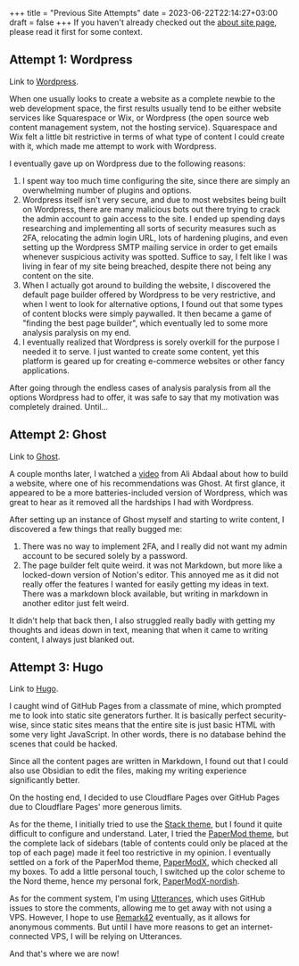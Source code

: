 +++
title = "Previous Site Attempts"
date = 2023-06-22T22:14:27+03:00
draft = false
+++
If you haven't already checked out the [about site page](/about/about-site), please read it first for some context.

## Attempt 1: Wordpress

Link to [Wordpress](https://wordpress.org/).

When one usually looks to create a website as a complete newbie to the web development space, the first results usually tend to be either website services like Squarespace or Wix, or Wordpress (the open source web content management system, not the hosting service). Squarespace and Wix felt a little bit restrictive in terms of what type of content I could create with it, which made me attempt to work with Wordpress.

I eventually gave up on Wordpress due to the following reasons:
1. I spent way too much time configuring the site, since there are simply an overwhelming number of plugins and options.
2. Wordpress itself isn't very secure, and due to most websites being built on Wordpress, there are many malicious bots out there trying to crack the admin account to gain access to the site. I ended up spending days researching and implementing all sorts of security measures such as 2FA, relocating the admin login URL, lots of hardening plugins, and even setting up the Wordpress SMTP mailing service in order to get emails whenever suspicious activity was spotted. Suffice to say, I felt like I was living in fear of my site being breached, despite there not being any content on the site.
3. When I actually got around to building the website, I discovered the default page builder offered by Wordpress to be very restrictive, and when I went to look for alternative options, I found out that some types of content blocks were simply paywalled. It then became a game of "finding the best page builder", which eventually led to some more analysis paralysis on my end.
4. I eventually realized that Wordpress is sorely overkill for the purpose I needed it to serve. I just wanted to create some content, yet this platform is geared up for creating e-commerce websites or other fancy applications.

After going through the endless cases of analysis paralysis from all the options Wordpress had to offer, it was safe to say that my motivation was completely drained. Until...

## Attempt 2: Ghost

Link to [Ghost](https://ghost.org/).

A couple months later, I watched a [video](https://youtu.be/acBJsjCqgtM) from Ali Abdaal about how to build a website, where one of his recommendations was Ghost. At first glance, it appeared to be a more batteries-included version of Wordpress, which was great to hear as it removed all the hardships I had with Wordpress.

After setting up an instance of Ghost myself and starting to write content, I discovered a few things that really bugged me:
1. There was no way to implement 2FA, and I really did not want my admin account to be secured solely by a password.
2. The page builder felt quite weird. it was not Markdown, but more like a locked-down version of Notion's editor. This annoyed me as it did not really offer the features I wanted for easily getting my ideas in text. There was a markdown block available, but writing in markdown in another editor just felt weird.

It didn't help that back then, I also struggled really badly with getting my thoughts and ideas down in text, meaning that when it came to writing content, I always just blanked out.

## Attempt 3: Hugo

Link to [Hugo](https://gohugo.io).

I caught wind of GitHub Pages from a classmate of mine, which prompted me to look into static site generators further. It is basically perfect security-wise, since static sites means that the entire site is just basic HTML with some very light JavaScript. In other words, there is no database behind the scenes that could be hacked.

Since all the content pages are written in Markdown, I found out that I could also use Obsidian to edit the files, making my writing experience significantly better.

On the hosting end, I decided to use Cloudflare Pages over GitHub Pages due to Cloudflare Pages' more generous limits.

As for the theme, I initially tried to use the [Stack theme](https://github.com/CaiJimmy/hugo-theme-stack), but I found it quite difficult to configure and understand. Later, I tried the [PaperMod theme](https://github.com/adityatelange/hugo-PaperMod), but the complete lack of sidebars (table of contents could only be placed at the top of each page) made it feel too restrictive in my opinion. I eventually settled on a fork of the PaperMod theme, [PaperModX](https://github.com/reorx/hugo-PaperModX), which checked all my boxes. To add a little personal touch, I switched up the color scheme to the Nord theme, hence my personal fork, [PaperModX-nordish](https://github.com/shzhe02/PaperModX-nordish).

As for the comment system, I'm using [Utterances](https://utteranc.es/), which uses GitHub issues to store the comments, allowing me to get away with not using a VPS. However, I hope to use [Remark42](https://remark42.com/) eventually, as it allows for anonymous comments. But until I have more reasons to get an internet-connected VPS, I will be relying on Utterances.

And that's where we are now!
